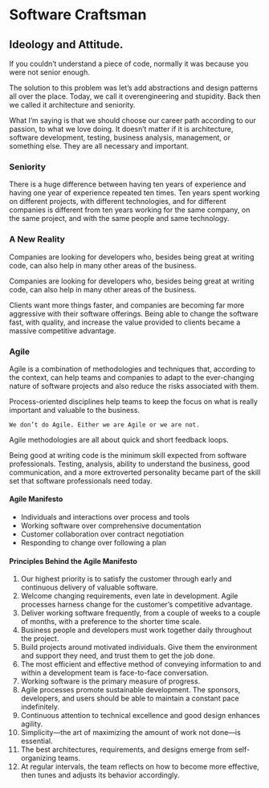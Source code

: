 ﻿# Software Craftsman

## Ideology and Attitude.

If you couldn’t understand a piece of code, normally it was because
you were not senior enough.

The
solution to this problem was let’s add abstractions and design patterns all over the place. Today, we call it
overengineering and stupidity. Back then we called it architecture and seniority.

What I’m saying is that we should choose our career path according to our passion, to what we love
doing. It doesn’t matter if it is architecture, software development, testing, business analysis, management, or something
else. They are all necessary and important.

### Seniority

There is a huge difference between having ten years of experience and having one year of experience repeated ten
times. Ten years spent working on different projects, with different technologies, and for different companies is different
from ten years working for the same company, on the same project, and with the same people and same technology.

### A New Reality

Companies are looking for developers who,
besides being great at writing code, can also help in many other areas of the business.

Companies are looking for developers who,
besides being great at writing code, can also help in many other areas of the business.

Clients want more things faster, and companies are becoming far more aggressive with their
software offerings. Being able to change the software fast, with quality, and increase the value provided to clients became
a massive competitive advantage.

### Agile

Agile is a combination of methodologies and techniques that, according to the context, can
help teams and companies to adapt to the ever-changing nature of software projects and also reduce the risks associated with them.

Process-oriented disciplines help teams to keep the focus on what is really important and valuable to the business.

```We don’t do Agile. Either we are Agile or we are not.```

Agile methodologies are all about quick and short feedback loops.

Being good at writing code is the minimum skill expected from software professionals. Testing, analysis, 
ability to understand the business, good communication, and a more extroverted personality became
part of the skill set that software professionals need today.

#### Agile Manifesto

- Individuals and interactions over process and tools
- Working software over comprehensive documentation
- Customer collaboration over contract negotiation
- Responding to change over following a plan

#### Principles Behind the Agile Manifesto

1. Our highest priority is to satisfy the customer through early and continuous delivery of valuable software.
2. Welcome changing requirements, even late in development. Agile processes harness change for the
customer’s competitive advantage.
3. Deliver working software frequently, from a couple of weeks to a couple of months, with a preference to
the shorter time scale.
4. Business people and developers must work together daily throughout the project.
5. Build projects around motivated individuals. Give them the environment and support they need, and trust
them to get the job done.
6. The most efficient and effective method of conveying information to and within a development team is
face-to-face conversation.
7. Working software is the primary measure of progress.
8. Agile processes promote sustainable development. The sponsors, developers, and users should be able to
maintain a constant pace indefinitely.
9. Continuous attention to technical excellence and good design enhances agility.
10. Simplicity—the art of maximizing the amount of work not done—is essential.
11. The best architectures, requirements, and designs emerge from self-organizing teams.
12. At regular intervals, the team reflects on how to become more effective, then tunes and adjusts its
behavior accordingly.



